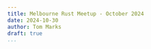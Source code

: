 ```yaml
---
title: Melbourne Rust Meetup - October 2024
date: 2024-10-30
author: Tom Marks
draft: true
...
```



